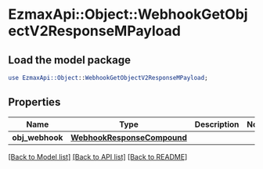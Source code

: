 # EzmaxApi::Object::WebhookGetObjectV2ResponseMPayload

## Load the model package
```perl
use EzmaxApi::Object::WebhookGetObjectV2ResponseMPayload;
```

## Properties
Name | Type | Description | Notes
------------ | ------------- | ------------- | -------------
**obj_webhook** | [**WebhookResponseCompound**](WebhookResponseCompound.md) |  | 

[[Back to Model list]](../README.md#documentation-for-models) [[Back to API list]](../README.md#documentation-for-api-endpoints) [[Back to README]](../README.md)


